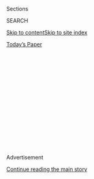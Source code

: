 <div id="app">

<div>

<div>

<div>

<div class="NYTAppHideMasthead css-1q2w90k e1suatyy0">

<div class="section css-ui9rw0 e1suatyy2">

<div class="css-eph4ug er09x8g0">

<div class="css-6n7j50">

</div>

<span class="css-1dv1kvn">Sections</span>

<div class="css-10488qs">

<span class="css-1dv1kvn">SEARCH</span>

</div>

[Skip to content](#site-content)[Skip to site
index](#site-index)

</div>

<div class="css-10698na e1huz5gh0">

</div>

</div>

<div id="masthead-bar-one" class="section hasLinks css-15hmgas e1csuq9d3">

<div class="css-uqyvli e1csuq9d0">

</div>

<div class="css-1uqjmks e1csuq9d1">

</div>

<div class="css-9e9ivx">

[](https://myaccount.nytimes3xbfgragh.onion/auth/login?response_type=cookie&client_id=vi)

</div>

<div class="css-1bvtpon e1csuq9d2">

[Today’s
Paper](https://www.nytimes3xbfgragh.onion/section/todayspaper)

</div>

</div>

</div>

</div>

<div data-aria-hidden="false">

<div id="site-content" data-role="main">

<div>

<div class="css-1aor85t" style="opacity:0.000000001;z-index:-1;visibility:hidden">

<div class="css-1hqnpie">

<div class="css-epjblv">

<span class="css-17xtcya">[The
Upshot](/section/upshot)</span><span class="css-x15j1o">|</span><span class="css-fwqvlz">Republican
Leaders Want to End Obamacare. Their Voters Are Expanding
It.</span>

</div>

<div class="css-k008qs">

<div class="css-1iwv8en">

<span class="css-18z7m18"></span>

<div>

</div>

</div>

<span class="css-1n6z4y">https://nyti.ms/2NOhpuZ</span>

<div class="css-1705lsu">

<div class="css-4xjgmj">

<div class="css-4skfbu" data-role="toolbar" data-aria-label="Social Media Share buttons, Save button, and Comments Panel with current comment count" data-testid="share-tools">

  - 
  - 
  - 
  - 
    
    <div class="css-6n7j50">
    
    </div>

  - 
  - 

</div>

</div>

</div>

</div>

</div>

</div>

<div id="NYT_TOP_BANNER_REGION" class="css-13pd83m">

</div>

<div id="top-wrapper" class="css-1sy8kpn">

<div id="top-slug" class="css-l9onyx">

Advertisement

</div>

[Continue reading the main
story](#after-top)

<div class="ad top-wrapper" style="text-align:center;height:100%;display:block;min-height:250px">

<div id="top" class="place-ad" data-position="top" data-size-key="top">

</div>

</div>

<div id="after-top">

</div>

</div>

<div>

<div class="css-v5btjw etb61u70">

<div class="css-h03alg etb61u71">

Upshot

</div>

</div>

<div id="sponsor-wrapper" class="css-1hyfx7x">

<div id="sponsor-slug" class="css-19vbshk">

Supported by

</div>

[Continue reading the main
story](#after-sponsor)

<div id="sponsor" class="ad sponsor-wrapper" style="text-align:center;height:100%;display:block">

</div>

<div id="after-sponsor">

</div>

</div>

<div class="css-186x18t">

</div>

<div class="css-1vkm6nb ehdk2mb0">

# Republican Leaders Want to End Obamacare. Their Voters Are Expanding It.

</div>

Oklahoma is the latest state where voters, in choosing to expand
Medicaid, have delivered a rebuke to their elected officials.

<div class="css-18e8msd">

<div class="css-vp77d3 epjyd6m0">

<div class="css-1baulvz">

By [<span class="css-1baulvz last-byline" itemprop="name">Sarah
Kliff</span>](https://www.nytimes3xbfgragh.onion/by/sarah-kliff)

</div>

</div>

  - 
    
    <div class="css-ld3wwf e16638kd2">
    
    July 1,
    2020
    
    </div>

  - 
    
    <div class="css-4xjgmj">
    
    <div class="css-d8bdto" data-role="toolbar" data-aria-label="Social Media Share buttons, Save button, and Comments Panel with current comment count" data-testid="share-tools">
    
      - 
      - 
      - 
      - 
        
        <div class="css-6n7j50">
        
        </div>
    
      - 
      - 
    
    </div>
    
    </div>

</div>

</div>

<div class="section meteredContent css-1r7ky0e" name="articleBody" itemprop="articleBody">

<div class="css-79elbk" data-testid="photoviewer-wrapper">

<div class="css-z3e15g" data-testid="photoviewer-wrapper-hidden">

</div>

<div class="css-1a48zt4 ehw59r15" data-testid="photoviewer-children">

![<span class="css-16f3y1r e13ogyst0" data-aria-hidden="true">Amber
England, who led the campaign to put Medicaid expansion on the ballot in
Oklahoma, talking to supporters online on
Tuesday.</span><span class="css-cnj6d5 e1z0qqy90" itemprop="copyrightHolder"><span class="css-1ly73wi e1tej78p0">Credit...</span><span>Sue
Ogrocki/Associated
Press</span></span>](https://static01.graylady3jvrrxbe.onion/images/2020/07/01/upshot/01up-medicaid-okla/merlin_174094893_fd0d6641-6d6c-4cba-9d5e-4c7e7df01bb0-articleLarge.jpg?quality=75&auto=webp&disable=upscale)

</div>

</div>

<div class="css-1fanzo5 StoryBodyCompanionColumn">

<div class="css-53u6y8">

Deeply conservative Oklahoma narrowly
[approved](https://www.nytimes3xbfgragh.onion/interactive/2020/06/30/us/elections/results-oklahoma-primary-elections.html)
a ballot initiative Tuesday to expand Medicaid to nearly 200,000
low-income adults, the first state to do so in the midst of the
coronavirus pandemic.

The vote to expand the Affordable Care Act’s reach once again put
voters, many of them conservative, at odds with Republican leaders, who
have worked to block it or invalidate it. Five states — Maine, Utah,
Idaho, Nebraska, and now Oklahoma — have used ballot initiatives to
expand Medicaid after their Republican governors refused to do so.

Oklahoma pushed the G.O.P. over a notable threshold: Most congressional
Republicans now represent Medicaid-expansion states. The vote also came
at a striking moment, less than a week after the Trump administration
[asked](https://www.nytimes3xbfgragh.onion/2020/06/26/us/politics/obamacare-trump-administration-supreme-court.html)the
Supreme Court to overturn the entirety of Obamacare — including Medicaid
expansion.

“What we saw last night was Medicaid expansion triumph over party and
ideology,” said Jonathan Schleifer, executive director of the Fairness
Project, which has helped organize all the Medicaid votes. “Oklahoma
voted for Medicaid expansion even as Trump is doubling down on repeal.”

</div>

</div>

<div class="css-1fanzo5 StoryBodyCompanionColumn">

<div class="css-53u6y8">

Medicaid expansion could spread further into Republican-controlled
states this year, as they weigh how to cover the many unemployed
Americans expected to lose health insurance along with their jobs.
Missouri voters will decide on a ballot initiative at the state’s August
primary. If it passes, it will expand Obamacare coverage to 217,000
low-income people.

Some Wyoming legislators recently took a fresh look at the program, too,
as they watched job losses mount. “I’ve voted against it about 10 times,
never voted for it,” said the state’s House speaker, Steve Harshman, a
Republican. “Now I’m thinking of our work force. We’re a mineral and oil
kind of state. That’s a lot of able-bodied adults in a lot of industries
who will probably need some coverage.”

Mr. Harshman voted in May to have a legislative committee study the
topic, but he does not expect any action until the body’s next session
begins in January.

Medicaid expansion has proved an especially resilient part of the health
care law, despite early challenges. The program, which provides coverage
to Americans earning less than 133 percent of the federal poverty line
(about $16,970 for an individual), was initially meant to serve all 50
states.

But in [a 2012
ruling](https://www.nytimes3xbfgragh.onion/2012/07/25/health/policy/3-million-more-may-lack-insurance-due-to-ruling-study-says.html),
the Supreme Court declared that states could decline to participate. The
program began in 2014 with about half of the states, mostly run by
Democratic governors.

</div>

</div>

<div class="css-1fanzo5 StoryBodyCompanionColumn">

<div class="css-53u6y8">

That figure has grown to [37 states and the District of
Columbia](https://www.kff.org/medicaid/issue-brief/status-of-state-medicaid-expansion-decisions-interactive-map/),
as more Republican-controlled states have signed on. Many academic
studies have
[found](https://www.kff.org/medicaid/report/the-effects-of-medicaid-expansion-under-the-aca-updated-findings-from-a-literature-review/)
that the program increases enrollees’ access to medical care. A more
limited body of research [shows](https://www.nber.org/papers/w26081)
that the program also reduces mortality rates.

The program still faces threats, most significantly the Trump
administration lawsuit to overturn the health law. The Department of
Justice, alongside a coalition of 20 Republican-controlled states,
[submitted
briefs](https://www.nytimes3xbfgragh.onion/2020/06/26/us/politics/obamacare-trump-administration-supreme-court.html)to
the Supreme Court last week arguing that the recent repeal of the
individual mandate, which required all Americans to carry health
coverage or pay a fine, made the entire law unconstitutional.

President Trump has found strong support in Oklahoma; he took 65 percent
of the vote there in 2016 in a 36-point victory, and recently held a
campaign rally in Tulsa, his first since the start of the pandemic.

Still, voters there broke with him on this issue, albeit by the margin
of one percentage point. The ballot initiative drew 30,000 more voters
than the state’s Senate primaries, suggesting that some Oklahomans came
out specifically to support the insurance expansion.

“Oklahoma is an awfully red state,” said Adam Searing, an associate
professor at Georgetown University who has tracked the state’s ballot
effort. “It’s very conservative, very rural. To have it pass there is
quite significant.”

Oklahoma’s Republican leadership had opposed Medicaid expansion and
initially offered more limited alternatives. Gov. Kevin Stitt
[outlined](https://oklahoman.com/article/5653672/stitt-trump-administration-officials-unveil-medicaid-block-grant-plan)
a program in January in which new low-income enrollees would pay modest
premiums and be required to work to gain coverage.

He went on to [veto
that](https://www.usnews.com/news/best-states/oklahoma/articles/2020-05-21/oklahoma-governor-vetoes-bill-to-fund-his-medicaid-plan)program,
after the legislature secured its funding.

Oklahoma was also [the first
state](https://www.healthcaredive.com/news/oklahoma-1st-to-seek-waiver-to-block-grant-medicaid-despite-pandemic/576460/)
to ask the Trump administration for permission to convert its Medicaid
program to “block grant” funding, an idea strongly pushed by Mr. Trump’s
health appointees. The state would receive a lump-sum payment from the
federal government to run the program with additional flexibility.
Opponents of that proposal worry that such a funding formula could
struggle to keep up with increased enrollment in an economic downturn.

</div>

</div>

<div class="css-1fanzo5 StoryBodyCompanionColumn">

<div class="css-53u6y8">

Oklahoma submitted its application in April, and the Trump
administration had not issued a decision before the Tuesday vote.

Oklahoma’s ballot initiative is notable in being the first to add the
Medicaid expansion to the state’s Constitution. That will make it hard
for Governor Stitt and the Republican-controlled legislature to tinker
with or block the program, as other governors have sought to do in the
wake of successful ballot initiatives. Most notably, when Paul LePage
was governor of Maine, [he
declared](https://www.pressherald.com/2018/07/12/paul-lepage-says-hed-go-to-jail-before-he-expands-medicaid/)
he would go to jail before implementing the state’s Medicaid ballot
initiative. The situation was resolved when a Democratic governor was
elected and set up the coverage expansion.

In Oklahoma, ballot organizers can pursue either statutory or
constitutional initiatives. The latter have more staying power but also
require gathering
[twice](https://ballotpedia.org/Laws_governing_the_initiative_process_in_Oklahoma)
as many signatures. Amber England, who led the ballot effort, felt the
additional work was worth it.

“If we’re going to ask people to get clipboards and pens, and gather
signatures, we want to make the policy as strong as possible,” she said.
“It was important that we protect Oklahomans’ access to health with the
Constitution. We didn’t want politicians to be able to take that right
away.”

Missouri will be the next state to vote on Medicaid expansion, in its
Aug. 4 primary. The state is a party to the Trump administration’s case
against Obamacare. Gov. Michael Parson, a Republican, has publicly
opposed that ballot initiative, which he argues is too costly in the
midst of an economic downturn. Missouri would need to cover 10 percent
of new Medicaid enrollees’ bills, with the federal government paying the
other 90 percent.

“I don’t think it’s the time to be expanding anything in the state of
Missouri right now,” Mr. Parson told a local television station in early
May. “There’s absolutely not going to be any extra money whatsoever.”

</div>

</div>

<div>

</div>

</div>

<div>

</div>

<div>

</div>

<div>

</div>

<div>

<div id="bottom-wrapper" class="css-1ede5it">

<div id="bottom-slug" class="css-l9onyx">

Advertisement

</div>

[Continue reading the main
story](#after-bottom)

<div id="bottom" class="ad bottom-wrapper" style="text-align:center;height:100%;display:block;min-height:90px">

</div>

<div id="after-bottom">

</div>

</div>

</div>

</div>

</div>

## Site Index

<div>

</div>

## Site Information Navigation

  - [© <span>2020</span> <span>The New York Times
    Company</span>](https://help.nytimes3xbfgragh.onion/hc/en-us/articles/115014792127-Copyright-notice)

<!-- end list -->

  - [NYTCo](https://www.nytco.com/)
  - [Contact
    Us](https://help.nytimes3xbfgragh.onion/hc/en-us/articles/115015385887-Contact-Us)
  - [Work with us](https://www.nytco.com/careers/)
  - [Advertise](https://nytmediakit.com/)
  - [T Brand Studio](http://www.tbrandstudio.com/)
  - [Your Ad
    Choices](https://www.nytimes3xbfgragh.onion/privacy/cookie-policy#how-do-i-manage-trackers)
  - [Privacy](https://www.nytimes3xbfgragh.onion/privacy)
  - [Terms of
    Service](https://help.nytimes3xbfgragh.onion/hc/en-us/articles/115014893428-Terms-of-service)
  - [Terms of
    Sale](https://help.nytimes3xbfgragh.onion/hc/en-us/articles/115014893968-Terms-of-sale)
  - [Site
    Map](https://spiderbites.nytimes3xbfgragh.onion)
  - [Help](https://help.nytimes3xbfgragh.onion/hc/en-us)
  - [Subscriptions](https://www.nytimes3xbfgragh.onion/subscription?campaignId=37WXW)

</div>

</div>

</div>

</div>
